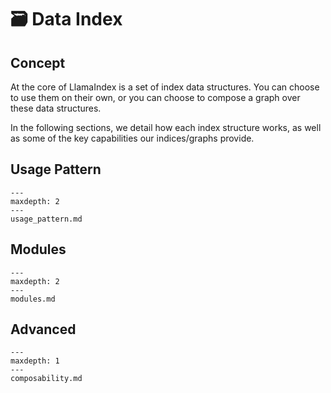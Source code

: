 # 🗃️ Data Index

## Concept
At the core of LlamaIndex is a set of index data structures. You can choose to use them on their own, 
or you can choose to compose a graph over these data structures.

In the following sections, we detail how each index structure works, as well as some of the key
capabilities our indices/graphs provide.

## Usage Pattern

```{toctree}
---
maxdepth: 2
---
usage_pattern.md
```


## Modules

```{toctree}
---
maxdepth: 2
---
modules.md
```

## Advanced

```{toctree}
---
maxdepth: 1
---
composability.md
```
